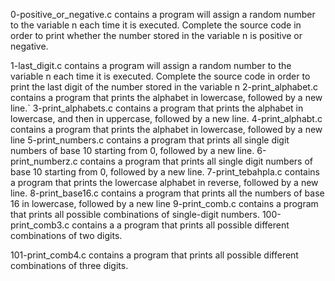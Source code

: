 0-positive_or_negative.c contains a program will assign a random number to the variable n each time it is executed. Complete the source code in order to print whether the number stored in the variable n is positive or negative.

1-last_digit.c contains a  program will assign a random number to the variable n each time it is executed. Complete the source code in order to print the last digit of the number stored in the variable n
2-print_alphabet.c contains a program that prints the alphabet in lowercase, followed by a new line.`
3-print_alphabets.c contains a program that prints the alphabet in lowercase, and then in uppercase, followed by a new line.
4-print_alphabt.c contains a program that prints the alphabet in lowercase, followed by a new line
5-print_numbers.c contains a program that prints all single digit numbers of base 10 starting from 0, followed by a new line.
6-print_numberz.c contains a program that prints all single digit numbers of base 10 starting from 0, followed by a new line.
7-print_tebahpla.c contains a program that prints the lowercase alphabet in reverse, followed by a new line. 
8-print_base16.c contains a  program that prints all the numbers of base 16 in lowercase, followed by a new line
9-print_comb.c contains a program that prints all possible combinations of single-digit numbers.
100-print_comb3.c contains a a program that prints all possible different combinations of two digits.

101-print_comb4.c contains a  program that prints all possible different combinations of three digits.
